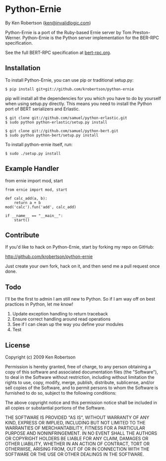 Python-Ernie
=====

By Ken Robertson (ken@invalidlogic.com)

Python-Ernie is a port of the Ruby-based Ernie server by Tom Preston-Werner.  Python-Ernie is the Python server implementation for the BER-RPC specification.

See the full BERT-RPC specification at [bert-rpc.org](http://bert-rpc.org).


Installation
------------

To install Python-Ernie, you can use pip or traditional setup.py:

    $ pip install git+git://github.com/krobertson/python-ernie 

pip will install all the dependencies for you which you have to do by yourself when using setup.py directly. This means you need to install the Python port of BERT serializers and Erlastic.

    $ git clone git://github.com/samuel/python-erlastic.git
    $ sudo python python-erlastic/setup.py install
    
    $ git clone git://github.com/samuel/python-bert.git
    $ sudo python python-bert/setup.py install

To install python-ernie itself, run:

    $ sudo ./setup.py install


Example Handler
---------------

from ernie import mod, start

    from ernie import mod, start
    
    def calc_add(a, b):
        return a + b
    mod('calc').fun('add', calc_add)
    
    if __name__ == "__main__":
        start()


Contribute
----------

If you'd like to hack on Python-Ernie, start by forking my repo on GitHub:

http://github.com/krobertson/python-ernie

Just create your own fork, hack on it, and then send me a pull request once done.


Todo
---------

I'll be the first to admin I am still new to Python.  So if I am way off on best practices in Python, let me know!

1. Update exception handling to return traceback
1. Ensure correct handling around read operations
1. See if I can clean up the way you define your modules
1. Test


License
---------

Copyright (c) 2009 Ken Robertson

Permission is hereby granted, free of charge, to any person obtaining
a copy of this software and associated documentation files (the
"Software"), to deal in the Software without restriction, including
without limitation the rights to use, copy, modify, merge, publish,
distribute, sublicense, and/or sell copies of the Software, and to
permit persons to whom the Software is furnished to do so, subject to
the following conditions:

The above copyright notice and this permission notice shall be
included in all copies or substantial portions of the Software.

THE SOFTWARE IS PROVIDED "AS IS", WITHOUT WARRANTY OF ANY KIND,
EXPRESS OR IMPLIED, INCLUDING BUT NOT LIMITED TO THE WARRANTIES OF
MERCHANTABILITY, FITNESS FOR A PARTICULAR PURPOSE AND
NONINFRINGEMENT. IN NO EVENT SHALL THE AUTHORS OR COPYRIGHT HOLDERS BE
LIABLE FOR ANY CLAIM, DAMAGES OR OTHER LIABILITY, WHETHER IN AN ACTION
OF CONTRACT, TORT OR OTHERWISE, ARISING FROM, OUT OF OR IN CONNECTION
WITH THE SOFTWARE OR THE USE OR OTHER DEALINGS IN THE SOFTWARE.
